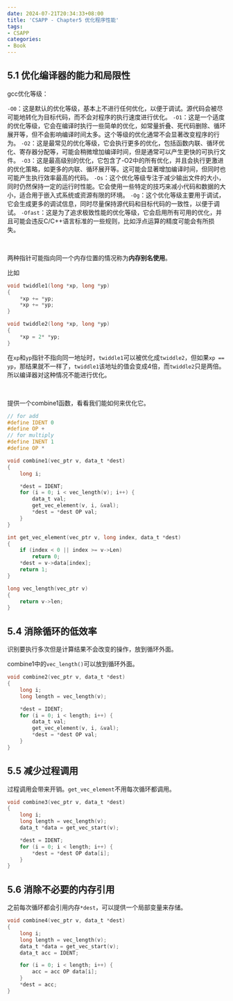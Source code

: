 ```yaml
---
date: 2024-07-21T20:34:33+08:00
title: 'CSAPP - Chapter5 优化程序性能'
tags:
- CSAPP
categories:
- Book
---
```


## 5.1 优化编译器的能力和局限性

gcc优化等级：

`-O0`：这是默认的优化等级，基本上不进行任何优化，以便于调试。源代码会被尽可能地转化为目标代码，而不会对程序的执行速度进行优化。
`-O1`：这是一个适度的优化等级，它会在编译时执行一些简单的优化，如常量折叠、死代码删除、循环展开等，但不会影响编译时间太多。这个等级的优化通常不会显著改变程序的行为。
`-O2`：这是最常见的优化等级，它会执行更多的优化，包括函数内联、循环优化、寄存器分配等，可能会稍微增加编译时间，但是通常可以产生更快的可执行文件。
`-O3`：这是最高级别的优化，它包含了-O2中的所有优化，并且会执行更激进的优化策略，如更多的内联、循环展开等。这可能会显著增加编译时间，但同时也可能产生执行效率最高的代码。
`-Os`：这个优化等级专注于减少输出文件的大小，同时仍然保持一定的运行时性能。它会使用一些特定的技巧来减小代码和数据的大小，适合用于嵌入式系统或资源有限的环境。
`-Og`：这个优化等级主要用于调试，它会生成更多的调试信息，同时尽量保持源代码和目标代码的一致性，以便于调试。
`-Ofast`：这是为了追求极致性能的优化等级，它会启用所有可用的优化，并且可能会违反C/C++语言标准的一些规则，比如浮点运算的精度可能会有所损失。

</br>

两种指针可能指向同一个内存位置的情况称为**内存别名使用**。

比如

```c
void twiddle1(long *xp, long *yp)
{
	*xp += *yp;
	*xp += *yp;
}

void twiddle2(long *xp, long *yp)
{
	*xp = 2* *yp;
}
```

在`xp`和`yp`指针不指向同一地址时，`twiddle1`可以被优化成`twiddle2`，但如果`xp == yp`，那结果就不一样了，`twiddle1`该地址的值会变成4倍，而`twiddle2`只是两倍。所以编译器对这种情况不能进行优化。

</br>

提供一个combine1函数，看看我们能如何来优化它。

```c
// for add
#define IDENT 0
#define OP +
// for multiply
#define INENT 1
#define OP *

void combine1(vec_ptr v, data_t *dest)
{
	long i;

	*dest = IDENT;
	for (i = 0; i < vec_length(v); i++) {
		data_t val;
		get_vec_element(v, i, &val);
		*dest = *dest OP val;
	}
}

int get_vec_element(vec_ptr v, long index, data_t *dest)
{
	if (index < 0 || index >= v->Len)
		return 0;
	*dest = v->data[index];
	return 1;
}

long vec_length(vec_ptr v)
{
	return v->len;
}
```

## 5.4 消除循环的低效率

识别要执行多次但是计算结果不会改变的操作，放到循环外面。

combine1中的`vec_length()`可以放到循环外面。

```c
void combine2(vec_ptr v, data_t *dest)
{
	long i;
	long length = vec_length(v);

	*dest = IDENT;
	for (i = 0; i < length; i++) {
		data_t val;
		get_vec_element(v, i, &val);
		*dest = *dest OP val;
	}
}
```

## 5.5 减少过程调用

过程调用会带来开销。`get_vec_element`不用每次循环都调用。

```c
void combine3(vec_ptr v, data_t *dest)
{
	long i;
	long length = vec_length(v);
	data_t *data = get_vec_start(v);

	*dest = IDENT;
	for (i = 0; i < length; i++) {
		*dest = *dest OP data[i];
	}
}
```

## 5.6 消除不必要的内存引用

之前每次循环都会引用内存`*dest`，可以提供一个局部变量来存储。

```c
void combine4(vec_ptr v, data_t *dest)
{
	long i;
	long length = vec_length(v);
	data_t *data = get_vec_start(v);
	data_t acc = IDENT;

	for (i = 0; i < length; i++) {
		acc = acc OP data[i];
	}
	*dest = acc;
}
```
